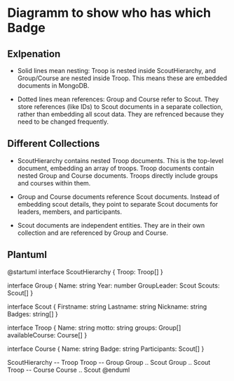 # Diagramm to show who has which Badge

## Exlpenation

- Solid lines mean nesting: Troop is nested inside ScoutHierarchy, and Group/Course are nested inside Troop. This means these are embedded documents in MongoDB.

- Dotted lines mean references: Group and Course refer to Scout. They store references (like IDs) to Scout documents in a separate collection, rather than embedding all scout data. They are refrenced because they need to be changed frequently.

## Different Collections

- ScoutHierarchy contains nested Troop documents. This is the top-level document, embedding an array of troops. Troop documents contain nested Group and Course documents. Troops directly include groups and courses within them.

- Group and Course documents reference Scout documents. Instead of embedding scout details, they point to separate Scout documents for leaders, members, and participants.

- Scout documents are independent entities. They are in their own collection and are referenced by Group and Course.

## Plantuml

@startuml
interface ScoutHierarchy {
Troop: Troop[]
}

interface Group {
Name: string
Year: number
GroupLeader: Scout
Scouts: Scout[]
}

interface Scout {
Firstname: string
Lastname: string
Nickname: string
Badges: string[]
}

interface Troop {
Name: string
motto: string
groups: Group[]
availableCourse: Course[]
}

interface Course {
Name: string
Badge: string
Participants: Scout[]
}

ScoutHierarchy -- Troop
Troop -- Group
Group .. Scout
Group .. Scout
Troop -- Course
Course .. Scout
@enduml
